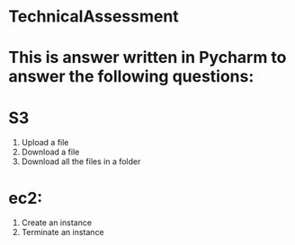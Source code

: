 # TechnicalAssessment
# This is answer written in Pycharm to answer the following questions:
# S3
1. Upload a file
2. Download a file
3. Download all the files in a folder

# ec2:
1. Create an instance
2. Terminate an instance
